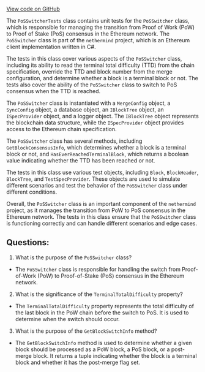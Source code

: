 [View code on GitHub](https://github.com/nethermindeth/nethermind/Nethermind.Merge.Plugin.Test/PoSSwitcherTests.cs)

The `PoSSwitcherTests` class contains unit tests for the `PoSSwitcher` class, which is responsible for managing the transition from Proof of Work (PoW) to Proof of Stake (PoS) consensus in the Ethereum network. The `PoSSwitcher` class is part of the `nethermind` project, which is an Ethereum client implementation written in C#.

The tests in this class cover various aspects of the `PoSSwitcher` class, including its ability to read the terminal total difficulty (TTD) from the chain specification, override the TTD and block number from the merge configuration, and determine whether a block is a terminal block or not. The tests also cover the ability of the `PoSSwitcher` class to switch to PoS consensus when the TTD is reached.

The `PoSSwitcher` class is instantiated with a `MergeConfig` object, a `SyncConfig` object, a database object, an `IBlockTree` object, an `ISpecProvider` object, and a logger object. The `IBlockTree` object represents the blockchain data structure, while the `ISpecProvider` object provides access to the Ethereum chain specification.

The `PoSSwitcher` class has several methods, including `GetBlockConsensusInfo`, which determines whether a block is a terminal block or not, and `HasEverReachedTerminalBlock`, which returns a boolean value indicating whether the TTD has been reached or not.

The tests in this class use various test objects, including `Block`, `BlockHeader`, `BlockTree`, and `TestSpecProvider`. These objects are used to simulate different scenarios and test the behavior of the `PoSSwitcher` class under different conditions.

Overall, the `PoSSwitcher` class is an important component of the `nethermind` project, as it manages the transition from PoW to PoS consensus in the Ethereum network. The tests in this class ensure that the `PoSSwitcher` class is functioning correctly and can handle different scenarios and edge cases.
## Questions: 
 1. What is the purpose of the `PoSSwitcher` class?
- The `PoSSwitcher` class is responsible for handling the switch from Proof-of-Work (PoW) to Proof-of-Stake (PoS) consensus in the Ethereum network.

2. What is the significance of the `TerminalTotalDifficulty` property?
- The `TerminalTotalDifficulty` property represents the total difficulty of the last block in the PoW chain before the switch to PoS. It is used to determine when the switch should occur.

3. What is the purpose of the `GetBlockSwitchInfo` method?
- The `GetBlockSwitchInfo` method is used to determine whether a given block should be processed as a PoW block, a PoS block, or a post-merge block. It returns a tuple indicating whether the block is a terminal block and whether it has the post-merge flag set.